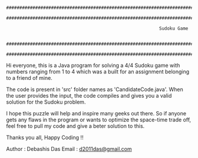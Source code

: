                                 ########################################################################
                                ########################################################################

                                                              Sudoku Game

                                ########################################################################
                                ########################################################################



Hi everyone, this is a Java program for solving a 4/4 Sudoku game with numbers ranging from 1 to 4
which was a built for an assignment belonging to a friend of mine.

The code is present in 'src' folder names as 'CandidateCode.java'.
When the user provides the input, the code compiles and gives you a valid solution for the Sudoku problem.

I hope this puzzle will help and inspire many geeks out there.
So if anyone gets any flaws in the program or wants to optimize the space-time trade off, feel free to pull my code and give a 
beter solution to this.


Thanks you all,
Happy Coding !!


Author : Debashis Das
Email : d2011das@gmail.com
